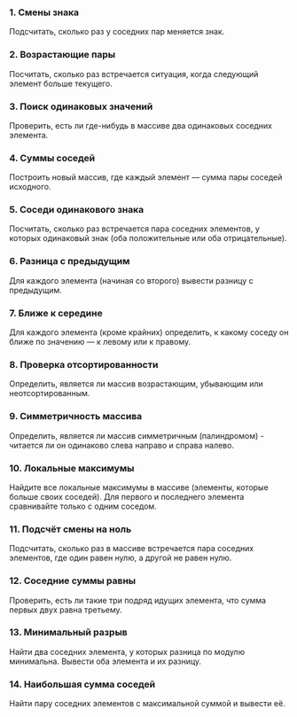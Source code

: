 ### 1. Смены знака
Подсчитать, сколько раз у соседних пар меняется знак.

### 2. Возрастающие пары
Посчитать, сколько раз встречается ситуация, когда следующий элемент больше текущего.

### 3. Поиск одинаковых значений
Проверить, есть ли где-нибудь в массиве два одинаковых соседних элемента.

### 4. Суммы соседей
Построить новый массив, где каждый элемент — сумма пары соседей исходного.

### 5. Соседи одинакового знака
Посчитать, сколько раз встречается пара соседних элементов, у которых одинаковый знак (оба положительные или оба отрицательные).

### 6. Разница с предыдущим
Для каждого элемента (начиная со второго) вывести разницу с предыдущим.

### 7. Ближе к середине
Для каждого элемента (кроме крайних) определить, к какому соседу он ближе по значению — к левому или к правому.

### 8. Проверка отсортированности
Определить, является ли массив возрастающим, убывающим или неотсортированным. 

### 9. Симметричность массива
Определить, является ли массив симметричным (палиндромом) - читается ли он одинаково слева направо и справа налево. 

### 10. Локальные максимумы
Найдите все локальные максимумы в массиве (элементы, которые больше своих соседей). 
Для первого и последнего элемента сравнивайте только с одним соседом.

### 11. Подсчёт смены на ноль
Подсчитать, сколько раз в массиве встречается пара соседних элементов, где один равен нулю, а другой не равен нулю.

### 12. Соседние суммы равны
Проверить, есть ли такие три подряд идущих элемента, что сумма первых двух равна третьему.

### 13. Минимальный разрыв
Найти два соседних элемента, у которых разница по модулю минимальна. Вывести оба элемента и их разницу.

### 14. Наибольшая сумма соседей
Найти пару соседних элементов с максимальной суммой и вывести её.
